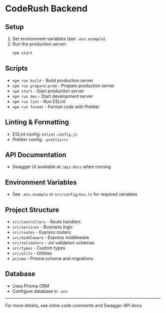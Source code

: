 # CodeRush Backend

## Setup

1. Set environment variables (see `.env.example`).
2. Run the production server:
   ```bash
   npm start
   ```

## Scripts

- `npm run build` - Build production server
- `npm run prepare:prod` - Prepare production server
- `npm start` - Start production server
- `npm run dev` - Start development server
- `npm run lint` - Run ESLint
- `npm run format` - Format code with Prettier

## Linting & Formatting

- ESLint config: `eslint.config.js`
- Prettier config: `.prettierrc`

## API Documentation

- Swagger UI available at `/api-docs` when running

## Environment Variables

- See `.env.example` or `src/config/env.ts` for required variables

## Project Structure

- `src/controllers` - Route handlers
- `src/services` - Business logic
- `src/routes` - Express routers
- `src/middleware` - Express middleware
- `src/validators` - Joi validation schemas
- `src/types` - Custom types
- `src/utils` - Utilities
- `prisma` - Prisma schema and migrations

## Database

- Uses Prisma ORM
- Configure database in `.env`

---

For more details, see inline code comments and Swagger API docs.
